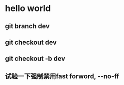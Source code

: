 # hello world

## git branch dev
## git checkout dev

## git checkout -b dev
## 试验一下强制禁用fast forword, --no-ff